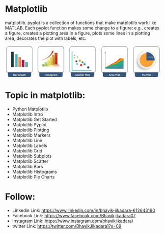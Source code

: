 # Matplotlib

matplotlib. pyplot is a collection of functions that make matplotlib work like MATLAB. Each pyplot function makes some change to a figure: e.g., creates a figure, creates a plotting area in a figure, plots some lines in a plotting area, decorates the plot with labels, etc.

![](asset/graph.jpg)

# Topic in matplotlib:
- Python Matplotlib
- Matplotlib Intro
- Matplotlib Get Started
- Matplotlib Pyplot
- Matplotlib Plotting
- Matplotlib Markers
- Matplotlib Line
- Matplotlib Labels
- Matplotlib Grid
- Matplotlib Subplots
- Matplotlib Scatter
- Matplotlib Bars
- Matplotlib Histograms
- Matplotlib Pie Charts


# Follow:
- Linkedin Link: https://www.linkedin.com/in/bhavik-jikadara-612643190
- Facebook Link:  https://www.facebook.com/Bhavikjikadara07
- instagram Link:  https://www.instagram.com/bhavikjikadara/
- twitter Link:  https://twitter.com/BhavikJikadara1?s=09
